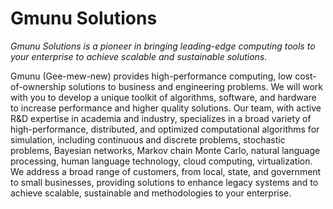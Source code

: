 # Gmunu Solutions

*Gmunu Solutions is a pioneer in bringing leading-edge computing tools to your enterprise to achieve scalable and sustainable solutions.*

Gmunu (Gee-mew-new) provides high-performance computing, low cost-of-ownership solutions to business and engineering problems. We will work with you to develop a unique toolkit of algorithms, software, and hardware to increase performance and higher quality solutions. Our team, with active R&D expertise in academia and industry, specializes in a broad variety of high-performance, distributed, and optimized computational algorithms for simulation, including continuous and discrete problems, stochastic problems, Bayesian networks, Markov chain Monte Carlo, natural language processing, human language technology, cloud computing, virtualization. We address a broad range of customers, from local, state, and government to small businesses, providing solutions to enhance legacy systems and to achieve scalable, sustainable and methodologies to your enterprise.



